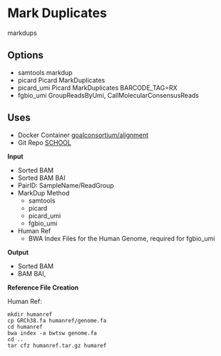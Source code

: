 <!-- dx-header -->
# Mark Duplicates
markdups

## Options
- samtools markdup
- picard Picard MarkDuplicates
- picard_umi Picard MarkDuplicates BARCODE_TAG=RX 
- fgbio_umi GroupReadsByUmi, CallMolecularConsensusReads 

## Uses
- Docker Container [goalconsortium/alignment](https://hub.docker.com/repository/docker/goalconsortium/alignment/general)
- Git Repo [SCHOOL](https://github.com/bcantarel/school)

**Input**
- Sorted BAM
- Sorted BAM BAI
- PairID: SampleName/ReadGroup
- MarkDup Method
  - samtools
  - picard
  - picard_umi
  - fgbio_umi
- Human Ref
  - BWA Index Files for the Human Genome, required for fgbio_umi

**Output**
- Sorted BAM
- BAM BAI,


**Reference File Creation**

Human Ref:
```
mkdir humanref
cp GRCh38.fa humanref/genome.fa
cd humanref
bwa index -a bwtsw genome.fa
cd ..
tar cfz humanref.tar.gz humaref
```
